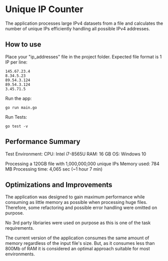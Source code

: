 # Unique IP Counter

The application processes large IPv4 datasets from a file and calculates the number of unique IPs efficiently handling all possible IPv4 addresses.


## How to use

Place your "ip_addresses" file in the project folder.
Expected file format is 1 IP per line: 

```
145.67.23.4
8.34.5.23
89.54.3.124
89.54.3.124
3.45.71.5
```


Run the app:
```
go run main.go
```
Run Tests:
```
go test -v
```


## Performance Summary

Test Environment:
CPU: Intel i7-8565U
RAM: 16 GB
OS: Windows 10

Processing a 120GB file with 1,000,000,000 unique IPs
Memory used: 784 MB
Processing time: 4,065 sec (~1 hour 7 min)


## Optimizations and Improvements

The application was designed to gain maximum performance while consuming as little memory as possible when processing huge files. Therefore, some refactoring and possible error handling were omitted on purpose.

No 3rd party libriaries were used on purpose as this is one of the task requirements.

The current version of the application consumes the same amount of memory regardless of the input file's size. But, as it consumes less than 800Mb of RAM it is considered an optimal approach suitable for most environments. 
